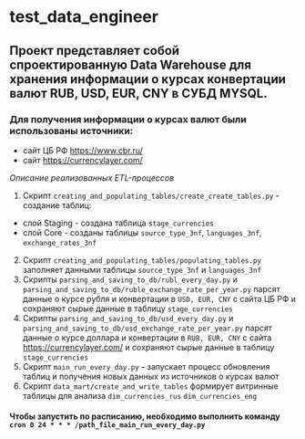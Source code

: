 # test_data_engineer

## Проект представляет собой спроектированную Data Warehouse для хранения информации о курсах конвертации валют RUB, USD, EUR, CNY в СУБД MYSQL.
### Для получения информации о курсах валют были использованы источники: 
- сайт ЦБ РФ https://www.cbr.ru/
- сайт https://currencylayer.com/

*Описание реализованных ETL-процессов*

1. Скрипт `creating_and_populating_tables/create_create_tables.py` - создание таблиц:
- слой Staging - создана таблица `stage_currencies`
- слой Core - созданы таблицы `source_type_3nf`, `languages_3nf`, `exchange_rates_3nf`
2. Скрипт `creating_and_populating_tables/populating_tables.py` заполняет данными таблицы `source_type_3nf` и `languages_3nf`
3. Скрипты `parsing_and_saving_to_db/rubl_every_day.py` и `parsing_and_saving_to_db/ruble_exchange_rate_per_year.py` парсят данные о курсе рубля и конвертации в `USD, EUR, CNY` с сайта ЦБ РФ и сохраняют сырые данные в таблицу `stage_currencies`
4. Скрипты `parsing_and_saving_to_db/usd_every_day.py` и `parsing_and_saving_to_db/usd_exchange_rate_per_year.py` парсят данные о курсе доллара и конвертации в `RUB, EUR, CNY` с сайта https://currencylayer.com/ и сохраняют сырые данные в таблицу `stage_currencies`
5. Скрипт `main_run_every_day.py` - запускает процесс обновления таблиц и получения новых данных из источников о курсах валют
6. Скрипт `data_mart/create_and_write_tables` формирует витринные таблицы для анализа `dim_currencies_rus` `dim_currencies_eng`
#### Чтобы запустить по расписанию, необходимо выполнить команду `cron 0 24 * * * /path_file_main_run_every_day.py`